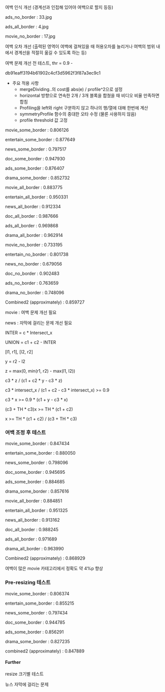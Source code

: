 여백 인식 개선 (경계선과 인접해 있어야 여백으로 할지 등등)

ads_no_border : 33.jpg

ads_all_border : 4.jpg

movie_no_border : 17.jpg



여백 오차 개선 (출력된 영역이 여백에 걸쳐있을 때 허용오차를 늘리거나 여백의 범위 내에서 경계선을 적절히 옮길 수 있도록 하는 등)



여백 문제 개선 전 테스트, thr = 0.9 -

db91eaff3194b61902c4cf3d5962f3f87a3ec9c1

- 주요 적용 사항
  - mergeDividing..의 cost를 abs(e) / profile^2으로 설정
  - horizontal 방향으로 연속한 2개 / 3개 블록을 합쳤을 때 비디오 비율 만족하면 합침
  - Profiling을 left와 right 구분하지 않고 하나의 행/열에 대해 한번에 계산
  - symmetryProfile 함수의 중대한 오타 수정 (물론 사용하지 않음)
  - profile threshold 값 고정

movie_some_border : 0.806126

entertain_some_border : 0.877649

news_some_border : 0.797517

doc_some_border : 0.947930

ads_some_border : 0.876407

drama_some_border : 0.852732



movie_all_border : 0.883775

entertain_all_border : 0.950331

news_all_border : 0.912334

doc_all_border : 0.987666

ads_all_border : 0.969868

drama_all_border : 0.962914



movie_no_border : 0.733195

entertain_no_border : 0.801738

news_no_border : 0.679056

doc_no_border : 0.902483

ads_no_border : 0.763659

drama_no_border : 0.748096



Combined2 (approximately) : 0.859727



movie : 여백 문제 개선 필요

news : 자막에 걸리는 문제 개선 필요



INTER = c * Intersect_x

UNION = c1 + c2 - INTER

[l1, r1], [l2, r2]

y = r2 - l2

z = max(0, min(r1, r2) - max(l1, l2))

c3 * z / (c1 + c2 * y - c3 * z)

c3 * intersect_x / (c1 + c2 - c3 * intersect_x) >= 0.9

c3 * x >= 0.9 * (c1 + y - c3 * x)

(c3 + TH * c3)x >= TH * (c1 + c2)

x >= TH * (c1 + c2) / (c3 + TH * c3)



### 여백 조정 후 테스트

movie_some_border : 0.847434

entertain_some_border : 0.880050

news_some_border : 0.798096

doc_some_border : 0.945695

ads_some_border : 0.884685

drama_some_border : 0.857616



movie_all_border : 0.884851

entertain_all_border : 0.951325

news_all_border : 0.913162

doc_all_border : 0.988245

ads_all_border : 0.971689

drama_all_border : 0.963990



Combined2 (approximately) : 0.868929

여백이 많은 movie 카테고리에서 정확도 약 4%p 향상



### Pre-resizing 테스트

movie_some_border : 0.806374

entertain_some_border : 0.855215

news_some_border : 0.797434

doc_some_border : 0.944785

ads_some_border : 0.856291

drama_some_border : 0.827235



combined2 (approximately) : 0.847889



#### Further

resize 크기별 테스트

뉴스 자막에 걸리는 문제

